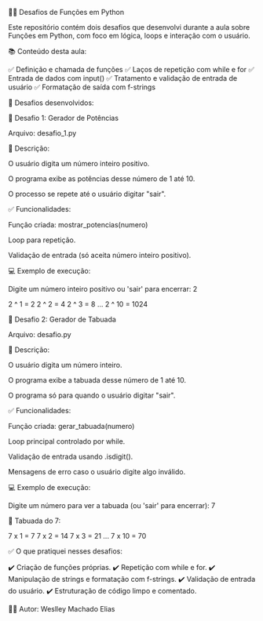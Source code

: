 🧑‍💻 Desafios de Funções em Python

Este repositório contém dois desafios que desenvolvi durante a aula sobre Funções em Python, com foco em lógica, loops e interação com o usuário.

📚 Conteúdo desta aula:

✅ Definição e chamada de funções
✅ Laços de repetição com while e for
✅ Entrada de dados com input()
✅ Tratamento e validação de entrada de usuário
✅ Formatação de saída com f-strings

🚀 Desafios desenvolvidos:

🔢 Desafio 1: Gerador de Potências

Arquivo: desafio_1.py

📝 Descrição:

O usuário digita um número inteiro positivo.

O programa exibe as potências desse número de 1 até 10.

O processo se repete até o usuário digitar "sair".

✅ Funcionalidades:

Função criada: mostrar_potencias(numero)

Loop para repetição.

Validação de entrada (só aceita número inteiro positivo).

💻 Exemplo de execução:

Digite um número inteiro positivo ou 'sair' para encerrar: 2

2 ^ 1 = 2
2 ^ 2 = 4
2 ^ 3 = 8
...
2 ^ 10 = 1024

📐 Desafio 2: Gerador de Tabuada

Arquivo: desafio.py

📝 Descrição:

O usuário digita um número inteiro.

O programa exibe a tabuada desse número de 1 até 10.

O programa só para quando o usuário digitar "sair".

✅ Funcionalidades:

Função criada: gerar_tabuada(numero)

Loop principal controlado por while.

Validação de entrada usando .isdigit().

Mensagens de erro caso o usuário digite algo inválido.

💻 Exemplo de execução:

Digite um número para ver a tabuada (ou 'sair' para encerrar): 7

🔢 Tabuada do 7:

7 x 1 = 7
7 x 2 = 14
7 x 3 = 21
...
7 x 10 = 70

✅ O que pratiquei nesses desafios:

✔️ Criação de funções próprias.
✔️ Repetição com while e for.
✔️ Manipulação de strings e formatação com f-strings.
✔️ Validação de entrada do usuário.
✔️ Estruturação de código limpo e comentado.

👨‍💻 Autor:
Weslley Machado Elias
